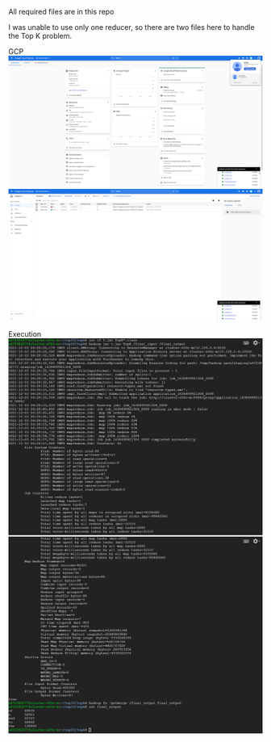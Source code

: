 All required files are in this repo

I was unable to use only one reducer, so there are two files here to handle the Top K problem.

GCP
![image](https://github.com/angel4576/Docker/blob/main/HW5/account.png)
![image](https://github.com/angel4576/Docker/blob/main/HW5/gcp1.png)

Execution
![image](https://github.com/angel4576/Docker/blob/main/HW5/exe1.png)
![image](https://github.com/angel4576/Docker/blob/main/HW5/exe2.png)
